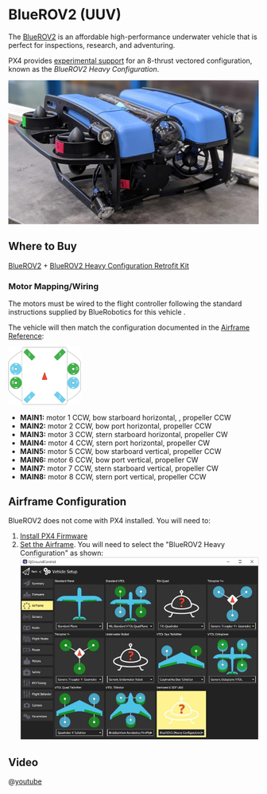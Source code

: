 # BlueROV2 (UUV)

<Badge type="tip" text="PX4 v1.12" />

The [BlueROV2](https://bluerobotics.com/store/rov/bluerov2-upgrade-kits/brov2-heavy-retrofit-r1-rp/BlueROV2) is an affordable high-performance underwater vehicle that is perfect for inspections, research, and adventuring.

PX4 provides [experimental support](index.md) for an 8-thrust vectored configuration, known as the _BlueROV2 Heavy Configuration_.

![Hero](../../assets/airframes/sub/bluerov/bluerov_hero.jpg)

## Where to Buy

[BlueROV2](https://bluerobotics.com/store/rov/bluerov2/) + [BlueROV2 Heavy Configuration Retrofit Kit](https://bluerobotics.com/store/rov/bluerov2-upgrade-kits/brov2-heavy-retrofit-r1-rp/)

### Motor Mapping/Wiring

The motors must be wired to the flight controller following the standard instructions supplied by BlueRobotics for this vehicle .

The vehicle will then match the configuration documented in the [Airframe Reference](../airframes/airframe_reference.md#vectored-6-dof-uuv):

<img src="../../assets/airframes/types/Vectored6DofUUV.svg" width="29%" style="max-height: 180px;" />

- **MAIN1:** motor 1 CCW, bow starboard horizontal, , propeller CCW
- **MAIN2:** motor 2 CCW, bow port horizontal, propeller CCW
- **MAIN3:** motor 3 CCW, stern starboard horizontal, propeller CW
- **MAIN4:** motor 4 CCW, stern port horizontal, propeller CW
- **MAIN5:** motor 5 CCW, bow starboard vertical, propeller CCW
- **MAIN6:** motor 6 CCW, bow port vertical, propeller CW
- **MAIN7:** motor 7 CCW, stern starboard vertical, propeller CW
- **MAIN8:** motor 8 CCW, stern port vertical, propeller CCW

## Airframe Configuration

BlueROV2 does not come with PX4 installed. You will need to:

1. [Install PX4 Firmware](../config/firmware.md#installing-px4-main-beta-or-custom-firmware)
1. [Set the Airframe](../config/airframe.md). You will need to select the "BlueROV2 Heavy Configuration" as shown: ![QGC - select airframe for BlueROV2 Heay configuration](../../assets/airframes/sub/bluerov/qgc_airframe.jpg)

<!-- what other tuning/testing/ etc? -->

## Video

@[youtube](https://www.youtube.com/watch?v=1sUaURmlmT8)

<!-- @DanielDuecker on github is good person to ask about this frame -->
